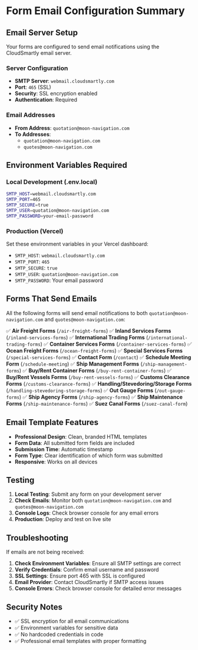 # Form Email Configuration Summary

## Email Server Setup
Your forms are configured to send email notifications using the CloudSmartly email server.

### Server Configuration
- **SMTP Server**: `webmail.cloudsmartly.com`
- **Port**: `465` (SSL)
- **Security**: SSL encryption enabled
- **Authentication**: Required

### Email Addresses
- **From Address**: `quotation@moon-navigation.com`
- **To Addresses**: 
  - `quotation@moon-navigation.com`
  - `quotes@moon-navigation.com`

## Environment Variables Required

### Local Development (.env.local)
```bash
SMTP_HOST=webmail.cloudsmartly.com
SMTP_PORT=465
SMTP_SECURE=true
SMTP_USER=quotation@moon-navigation.com
SMTP_PASSWORD=your-email-password
```

### Production (Vercel)
Set these environment variables in your Vercel dashboard:
- `SMTP_HOST`: `webmail.cloudsmartly.com`
- `SMTP_PORT`: `465`
- `SMTP_SECURE`: `true`
- `SMTP_USER`: `quotation@moon-navigation.com`
- `SMTP_PASSWORD`: Your email password

## Forms That Send Emails

All the following forms will send email notifications to both `quotation@moon-navigation.com` and `quotes@moon-navigation.com`:

✅ **Air Freight Forms** (`/air-freight-forms`)
✅ **Inland Services Forms** (`/inland-services-forms`)
✅ **International Trading Forms** (`/international-trading-forms`)
✅ **Container Services Forms** (`/container-services-forms`)
✅ **Ocean Freight Forms** (`/ocean-freight-forms`)
✅ **Special Services Forms** (`/special-services-forms`)
✅ **Contact Form** (`/contact`)
✅ **Schedule Meeting Form** (`/schedule-meeting`)
✅ **Ship Management Forms** (`/ship-management-forms`)
✅ **Buy/Rent Container Forms** (`/buy-rent-container-forms`)
✅ **Buy/Rent Vessels Forms** (`/buy-rent-vessels-forms`)
✅ **Customs Clearance Forms** (`/customs-clearance-forms`)
✅ **Handling/Stevedoring/Storage Forms** (`/handling-stevedoring-storage-forms`)
✅ **Out Gauge Forms** (`/out-gauge-forms`)
✅ **Ship Agency Forms** (`/ship-agency-forms`)
✅ **Ship Maintenance Forms** (`/ship-maintenance-forms`)
✅ **Suez Canal Forms** (`/suez-canal-form`)

## Email Template Features

- **Professional Design**: Clean, branded HTML templates
- **Form Data**: All submitted form fields are included
- **Submission Time**: Automatic timestamp
- **Form Type**: Clear identification of which form was submitted
- **Responsive**: Works on all devices

## Testing

1. **Local Testing**: Submit any form on your development server
2. **Check Emails**: Monitor both `quotation@moon-navigation.com` and `quotes@moon-navigation.com`
3. **Console Logs**: Check browser console for any email errors
4. **Production**: Deploy and test on live site

## Troubleshooting

If emails are not being received:

1. **Check Environment Variables**: Ensure all SMTP settings are correct
2. **Verify Credentials**: Confirm email username and password
3. **SSL Settings**: Ensure port 465 with SSL is configured
4. **Email Provider**: Contact CloudSmartly if SMTP access issues
5. **Console Errors**: Check browser console for detailed error messages

## Security Notes

- ✅ SSL encryption for all email communications
- ✅ Environment variables for sensitive data
- ✅ No hardcoded credentials in code
- ✅ Professional email templates with proper formatting 